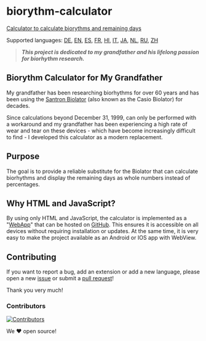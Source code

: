 # biorythm-calculator
[Calculator to calculate biorythms and remaining days](https://oliver-zehentleitner.github.io/biorythm-calculator)

Supported languages: 
[DE](https://oliver-zehentleitner.github.io/biorythm-calculator/index.html?lang=de), 
[EN](https://oliver-zehentleitner.github.io/biorythm-calculator/index.html?lang=en), 
[ES](https://oliver-zehentleitner.github.io/biorythm-calculator/index.html?lang=es), 
[FR](https://oliver-zehentleitner.github.io/biorythm-calculator/index.html?lang=fr), 
[HI](https://oliver-zehentleitner.github.io/biorythm-calculator/index.html?lang=hi), 
[IT](https://oliver-zehentleitner.github.io/biorythm-calculator/index.html?lang=it), 
[JA](https://oliver-zehentleitner.github.io/biorythm-calculator/index.html?lang=ja), 
[NL](https://oliver-zehentleitner.github.io/biorythm-calculator/index.html?lang=nl), 
[RU](https://oliver-zehentleitner.github.io/biorythm-calculator/index.html?lang=ru), 
[ZH](https://oliver-zehentleitner.github.io/biorythm-calculator/index.html?lang=zh)

> ***This project is dedicated to my grandfather and his lifelong passion for biorhythm research.***

## Biorythm Calculator for My Grandfather
My grandfather has been researching biorhythms for over 60 years and has been using the 
[Santron Biolator](https://www.metatechnisches-kabinett.de/rechner/santron/santron-biolator) (also known as the Casio 
Biolator) for decades.

Since calculations beyond December 31, 1999, can only be performed with a workaround and my grandfather has been 
experiencing a high rate of wear and tear on these devices - which have become increasingly difficult to find - I 
developed this calculator as a modern replacement.

## Purpose
The goal is to provide a reliable substitute for the Biolator that can calculate biorhythms and display the remaining 
days as whole numbers instead of percentages.

## Why HTML and JavaScript?
By using only HTML and JavaScript, the calculator is implemented as a 
"[WebApp](https://oliver-zehentleitner.github.io/biorythm-calculator)" that can be hosted on 
[GitHub](https://github.com/oliver-zehentleitner/biorythm-calculator). This 
ensures it is accessible on all devices without requiring installation or updates. At the same time, it is very easy to 
make the project available as an Android or IOS app with WebView.

## Contributing
If you want to report a bug, add an extension or add a new language, please open a new 
[issue](https://github.com/oliver-zehentleitner/biorythm-calculator/issues) or submit a 
[pull request](https://github.com/oliver-zehentleitner/biorythm-calculator/pulls)! 

Thank you very much!

### Contributors
[![Contributors](https://contributors-img.web.app/image?repo=oliver-zehentleitner/biorythm-calculator)](https://github.com/oliver-zehentleitner/biorythm-calculator/graphs/contributors)

We ❤ open source!
